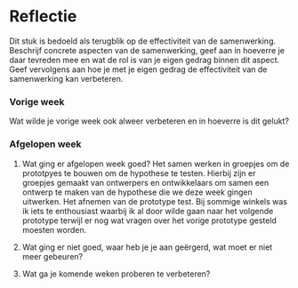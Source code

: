 Reflectie
==========

Dit stuk is bedoeld als terugblik op de effectiviteit van de samenwerking.
Beschrijf concrete aspecten van de samenwerking, geef aan in hoeverre je daar tevreden mee en wat de rol is
 van je eigen gedrag binnen dit aspect. Geef vervolgens aan hoe je met je eigen gedrag de effectiviteit van 
 de samenwerking kan verbeteren.
 

### Vorige week
Wat wilde je vorige week ook alweer verbeteren en in hoeverre is dit gelukt?

### Afgelopen week
1.  Wat ging er afgelopen week goed?
Het samen werken in groepjes om de prototpyes te bouwen om de hypothese te testen. Hierbij zijn er groepjes gemaakt van ontwerpers en ontwikkelaars om samen een ontwerp te maken van de hypothese die we deze week gingen uitwerken. Het afnemen van de prototype test. Bij sommige winkels was ik iets te enthousiast waarbij ik al door wilde gaan naar het volgende prototype terwijl er nog wat vragen over het vorige prototype gesteld moesten worden.

2. Wat ging er niet goed, waar heb je je aan geërgerd, wat moet er niet meer gebeuren?


3. Wat ga je komende weken proberen te verbeteren?

